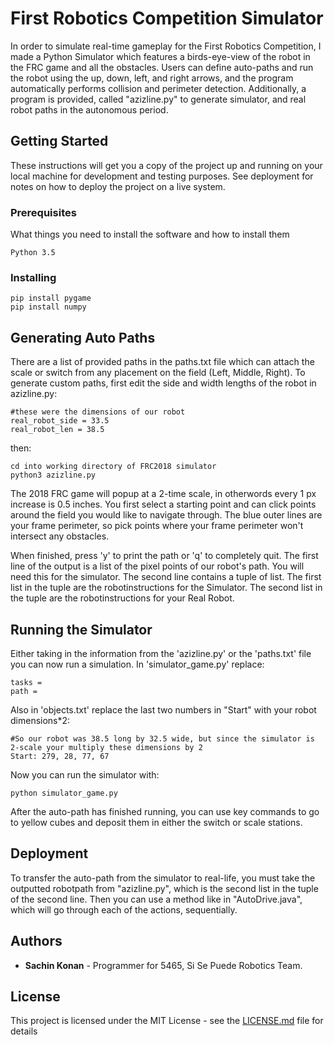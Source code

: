 # First Robotics Competition Simulator

In order to simulate real-time gameplay for the First Robotics Competition, I made a Python Simulator which features a birds-eye-view of the robot in the FRC game and all the obstacles. Users can define auto-paths and run the robot using the up, down, left, and right arrows, and the program automatically performs collision and perimeter detection. Additionally, a program is provided, called "azizline.py" to generate simulator, and real robot paths in the autonomous period.

## Getting Started

These instructions will get you a copy of the project up and running on your local machine for development and testing purposes. See deployment for notes on how to deploy the project on a live system.

### Prerequisites

What things you need to install the software and how to install them

```
Python 3.5
```

### Installing

```
pip install pygame
pip install numpy
```

## Generating Auto Paths

There are a list of provided paths in the paths.txt file which can attach the scale or switch from any placement on the field (Left, Middle, Right). To generate custom paths, first edit the side and width lengths of the robot in azizline.py:

```
#these were the dimensions of our robot
real_robot_side = 33.5
real_robot_len = 38.5
```

then:
```
cd into working directory of FRC2018 simulator
python3 azizline.py
```

The 2018 FRC game will popup at a 2-time scale, in otherwords every 1 px increase is 0.5 inches. You first select a starting point and can click points around the field you would like to navigate through. The blue outer lines are your frame perimeter, so pick points where your frame perimeter won't intersect any obstacles.

When finished, press 'y' to print the path or 'q' to completely quit.
The first line of the output is a list of the pixel points of our robot's path. You will need this for the simulator. The second line contains a tuple of list. The first list in the tuple are the robotinstructions for the Simulator. The second list in the tuple are the robotinstructions for your Real Robot.
## Running the Simulator

Either taking in the information from the 'azizline.py' or the 'paths.txt' file you can now run a simulation. In 'simulator_game.py' replace:
```
tasks =
path =
```

Also in 'objects.txt' replace the last two numbers in "Start" with your robot dimensions*2:
```
#So our robot was 38.5 long by 32.5 wide, but since the simulator is 2-scale your multiply these dimensions by 2
Start: 279, 28, 77, 67
```

Now you can run the simulator with:
```
python simulator_game.py
```

After the auto-path has finished running, you can use key commands to go to yellow cubes and deposit them in either the switch or scale stations.
## Deployment
To transfer the auto-path from the simulator to real-life, you must take the outputted robotpath from "azizline.py", which is the second list in the tuple of the second line. Then you can use a method like in "AutoDrive.java", which will go through each of the actions, sequentially.
## Authors

* **Sachin Konan** - Programmer for 5465, Si Se Puede Robotics Team.

## License

This project is licensed under the MIT License - see the [LICENSE.md](LICENSE.md) file for details
